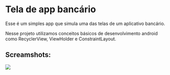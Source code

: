 # Tela de app bancário

Esse é um simples app que simula uma das telas de um aplicativo bancário.

Nesse projeto utilizamos conceitos básicos de desenvolvimento android como RecyclerView, ViewHolder e ConstraintLayout.

## Screamshots:

![](https://github.com/luishads/app_banc_kotlin/blob/master/photo03.png)
